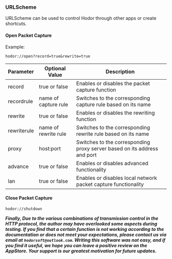 ### URLScheme

URLScheme can be used to control Hodor through other apps or create shortcuts.

#### Open Packet Capture

Example:

```hodor://open?record=true&rewrite=true```

| Parameter | Optional Value | Description |
| --- | --- | --- |
| record | true or false | Enables or disables the packet capture function |
| recordrule | name of capture rule | Switches to the corresponding capture rule based on its name |
| rewrite | true or false | Enables or disables the rewriting function |
| rewriterule | name of rewrite rule | Switches to the corresponding rewrite rule based on its name |
| proxy | host:port | Switches to the corresponding proxy server based on its address and port |
| advance | true or false | Enables or disables advanced functionality |
| lan | true or false | Enables or disables local network packet capture functionality |

#### Close Packet Capture

```hodor://shutdown``` 



***Finally, Due to the various combinations of transmission control in the HTTP protocol, the author may have overlooked some aspects during testing. If you find that a certain function is not working according to the documentation or does not meet your expectations, please contact us via email at `hodorsoft@outlook.com`. Writing this software was not easy, and if you find it useful, we hope you can leave a positive review on the AppStore. Your support is our greatest motivation for future updates.***
